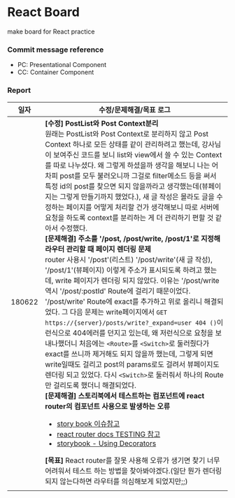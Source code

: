 # React Board

make board for React practice

### Commit message reference

+ PC: Presentational Component
+ CC: Container Component

### Report

| 일자 | 수정/문제해결/목표 로그 |
| :---: | --- |
| 180622 | **[수정]** **PostList와 Post Context분리** <br> 원래는 PostList와 Post Context로 분리하지 않고 Post Context 하나로 모든 상태를 같이 관리하려고 했는데, 강사님이 보여주신 코드를 보니 list와 view에서 쓸 수 있는 Context를 따로 나누셨다. 왜 그렇게 하셨을까 생각을 해보니 나는 어차피 post를 모두 불러오니까 그걸로 filter메소드 등을 써서 특정 id의 post를 찾으면 되지 않을까라고 생각했는데(뷰페이지는 그렇게 만들기까지 했었다.), 새 글 작성은 몰라도 글을 수정하는 페이지를 어떻게 처리할 건가 생각해보니 따로 서버에 요청을 하도록 context를 분리하는 게 더 관리하기 편할 것 같아서 수정했다.<br> **[문제해결]** **주소를 '/post, /post/write, /post/1'로 지정해 라우터 관리할 때 페이지 렌더링 문제**<br> router 사용시 '/post'(리스트) '/post/write'(새 글 작성), '/post/1'(뷰페이지) 이렇게 주소가 표시되도록 하려고 했는데, write 페이지가 렌더링 되지 않았다. 이유는 '/post/write역시 '/post/:postId' Route에 걸리기 때문이었다. '/post/write' Route에 exact를 추가하고 위로 올리니 해결되었다. 그 다음 문제는 write페이지에서 `GET https://{server}/posts/write?_expand=user 404 ()`이런식으로 404에러를 던지고 있는데, 왜 저런식으로 요청을 보내나했더니 처음에는 `<Route>`를 `<Switch>`로 둘러줬다가 exact를 쓰니까 제거해도 되지 않을까 했는데, 그렇게 되면 write일때도 걸리고 post의 params로도 걸려서 뷰페이지도 렌더링 되고 있었다. 다시 `<Switch>`로 둘러줘서 하나의 Route만 걸리도록 했더니 해결되었다.<br> **[문제해결]** **스토리북에서 테스트하는 컴포넌트에 react router의 컴포넌트 사용으로 발생하는 오류** <br><ul><li>[story book 이슈참고](https://github.com/storybooks/storybook/issues/769)</li><li>[react router docs TESTING 참고](https://reacttraining.com/react-router/web/guides/testing)</li><li>[storybook - Using Decorators](https://storybook.js.org/basics/writing-stories/#using-decorators)</li></li></ul> **[목표]** React router를 잘못 사용해 오류가 생기면 찾기 너무 어려워서 테스트 하는 방법을 찾아봐야겠다.(일단 뭔가 렌더링 되지 않는다하면 라우터를 의심해보게 되었지만;;) |
|  |  |